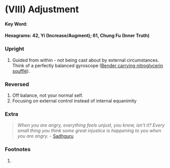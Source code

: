 # (VIII) Adjustment

#### Key Word:  
#### Hexagrams: 42, Yi (Increase/Augment); 61, Chung Fu (Inner Truth) 



### Upright

1) Guided from within - not being cast about by external circumstances. Think of a perfectly balanced gyroscope ([Bender carrying nitroglycerin soufflé](https://www.youtube.com/watch?v=7ztF8lqZjHI)).



### Reversed

1) Off balance, not your normal self.
2) Focusing on external control instead of internal equanimity



### Extra

>*When you are angry, everything feels unjust, you know, isn't it? Every small thing you think some great injustice is happening to you when you are angry.* - [Sadhguru](https://www.youtube.com/watch?v=wv-aai4rw5I&t=411s)



### Footnotes

1. 


